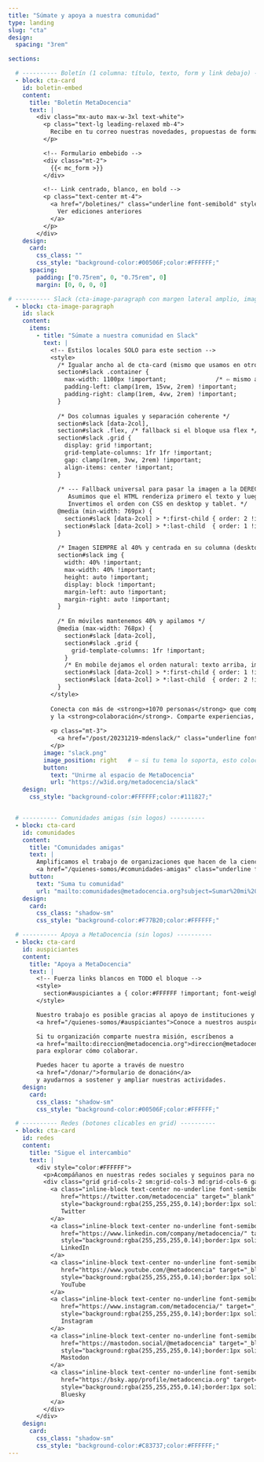 ```yaml
---
title: "Súmate y apoya a nuestra comunidad"
type: landing
slug: "cta"
design:
  spacing: "3rem"

sections:

  # ---------- Boletín (1 columna: título, texto, form y link debajo) ----------
  - block: cta-card
    id: boletin-embed
    content:
      title: "Boletín MetaDocencia"
      text: |
        <div class="mx-auto max-w-3xl text-white">
          <p class="text-lg leading-relaxed mb-4">
            Recibe en tu correo nuestras novedades, propuestas de formación, oportunidades y eventos de interés.
          </p>

          <!-- Formulario embebido -->
          <div class="mt-2">
            {{< mc_form >}}
          </div>

          <!-- Link centrado, blanco, en bold -->
          <p class="text-center mt-4">
            <a href="/boletines/" class="underline font-semibold" style="color:#FFFFFF">
              Ver ediciones anteriores
            </a>
          </p>
        </div>
    design:
      card:
        css_class: ""
        css_style: "background-color:#00506F;color:#FFFFFF;"
      spacing:
        padding: ["0.75rem", 0, "0.75rem", 0]
        margin: [0, 0, 0, 0]

# ---------- Slack (cta-image-paragraph con margen lateral amplio, imagen 40% y a la derecha) ----------
  - block: cta-image-paragraph
    id: slack
    content:
      items:
        - title: "Súmate a nuestra comunidad en Slack"
          text: |
            <!-- Estilos locales SOLO para este section -->
            <style>
              /* Igualar ancho al de cta-card (mismo que usamos en otros CTAs) */
              section#slack .container {
                max-width: 1100px !important;              /* ⇦ mismo ancho “card” */
                padding-left: clamp(1rem, 15vw, 2rem) !important;
                padding-right: clamp(1rem, 4vw, 2rem) !important;
              }
  
              /* Dos columnas iguales y separación coherente */
              section#slack [data-2col],
              section#slack .flex, /* fallback si el bloque usa flex */
              section#slack .grid { 
                display: grid !important;
                grid-template-columns: 1fr 1fr !important;
                gap: clamp(1rem, 3vw, 2rem) !important;
                align-items: center !important;
              }
  
              /* --- Fallback universal para pasar la imagen a la DERECHA ---
                 Asumimos que el HTML renderiza primero el texto y luego la imagen.
                 Invertimos el orden con CSS en desktop y tablet. */
              @media (min-width: 769px) {
                section#slack [data-2col] > *:first-child { order: 2 !important; } /* texto */
                section#slack [data-2col] > *:last-child  { order: 1 !important; } /* imagen */
              }
  
              /* Imagen SIEMPRE al 40% y centrada en su columna (desktop y móvil) */
              section#slack img {
                width: 40% !important;
                max-width: 40% !important;
                height: auto !important;
                display: block !important;
                margin-left: auto !important;
                margin-right: auto !important;
              }
  
              /* En móviles mantenemos 40% y apilamos */
              @media (max-width: 768px) {
                section#slack [data-2col],
                section#slack .grid {
                  grid-template-columns: 1fr !important;
                }
                /* En mobile dejamos el orden natural: texto arriba, imagen abajo */
                section#slack [data-2col] > *:first-child { order: 1 !important; }
                section#slack [data-2col] > *:last-child  { order: 2 !important; }
              }
            </style>
  
            Conecta con más de <strong>+1070 personas</strong> que comparten interés por la <strong>educación</strong>, la <strong>ciencia abierta</strong>
            y la <strong>colaboración</strong>. Comparte experiencias, aprende de otros y participa de conversaciones que inspiran nuevas ideas.
  
            <p class="mt-3">
              <a href="/post/20231219-mdenslack/" class="underline font-semibold">Qué es y cómo sumarme</a>
            </p>
          image: "slack.png"
          image_position: right   # ⇦ si tu tema lo soporta, esto coloca la imagen a la derecha
          button:
            text: "Unirme al espacio de MetaDocencia"
            url: "https://w3id.org/metadocencia/slack"
    design:
      css_style: "background-color:#FFFFFF;color:#111827;"


  # ---------- Comunidades amigas (sin logos) ----------
  - block: cta-card
    id: comunidades
    content:
      title: "Comunidades amigas"
      text: |
        Amplificamos el trabajo de organizaciones que hacen de la ciencia abierta un esfuerzo global, colectivo y comunitario.  
        <a href="/quienes-somos/#comunidades-amigas" class="underline font-semibold" style="color:#FFFFFF">Conoce la red de comunidades</a>
      button:
        text: "Suma tu comunidad"
        url: "mailto:comunidades@metadocencia.org?subject=Sumar%20mi%20comunidad"
    design:
      card:
        css_class: "shadow-sm"
        css_style: "background-color:#F77B20;color:#FFFFFF;"

  # ---------- Apoya a MetaDocencia (sin logos) ----------
  - block: cta-card
    id: auspiciantes
    content:
      title: "Apoya a MetaDocencia"
      text: |
        <!-- Fuerza links blancos en TODO el bloque -->
        <style>
          section#auspiciantes a { color:#FFFFFF !important; font-weight:600; text-decoration: underline; }
        </style>

        Nuestro trabajo es posible gracias al apoyo de instituciones y organizaciones que comparten nuestra misión.  
        <a href="/quienes-somos/#auspiciantes">Conoce a nuestros auspiciantes</a>

        Si tu organización comparte nuestra misión, escríbenos a
        <a href="mailto:direccion@metadocencia.org">direccion@metadocencia.org</a>
        para explorar cómo colaborar.

        Puedes hacer tu aporte a través de nuestro
        <a href="/donar/">formulario de donación</a>
        y ayudarnos a sostener y ampliar nuestras actividades.
    design:
      card:
        css_class: "shadow-sm"
        css_style: "background-color:#00506F;color:#FFFFFF;"

  # ---------- Redes (botones clicables en grid) ----------
  - block: cta-card
    id: redes
    content:
      title: "Sigue el intercambio"
      text: |
        <div style="color:#FFFFFF">
          <p>Acompáñanos en nuestras redes sociales y seguinos para no perderte novedades, debates y recursos: <strong style="color:#FFFFFF">@metadocencia</strong></p>
          <div class="grid grid-cols-2 sm:grid-cols-3 md:grid-cols-6 gap-3 mt-3">
            <a class="inline-block text-center no-underline font-semibold px-3 py-2 rounded-full"
               href="https://twitter.com/metadocencia" target="_blank" rel="noopener"
               style="background:rgba(255,255,255,0.14);border:1px solid rgba(255,255,255,0.35);color:#FFFFFF;">
               Twitter
            </a>
            <a class="inline-block text-center no-underline font-semibold px-3 py-2 rounded-full"
               href="https://www.linkedin.com/company/metadocencia/" target="_blank" rel="noopener"
               style="background:rgba(255,255,255,0.14);border:1px solid rgba(255,255,255,0.35);color:#FFFFFF;">
               LinkedIn
            </a>
            <a class="inline-block text-center no-underline font-semibold px-3 py-2 rounded-full"
               href="https://www.youtube.com/@metadocencia" target="_blank" rel="noopener"
               style="background:rgba(255,255,255,0.14);border:1px solid rgba(255,255,255,0.35);color:#FFFFFF;">
               YouTube
            </a>
            <a class="inline-block text-center no-underline font-semibold px-3 py-2 rounded-full"
               href="https://www.instagram.com/metadocencia/" target="_blank" rel="noopener"
               style="background:rgba(255,255,255,0.14);border:1px solid rgba(255,255,255,0.35);color:#FFFFFF;">
               Instagram
            </a>
            <a class="inline-block text-center no-underline font-semibold px-3 py-2 rounded-full"
               href="https://mastodon.social/@metadocencia" target="_blank" rel="me noopener"
               style="background:rgba(255,255,255,0.14);border:1px solid rgba(255,255,255,0.35);color:#FFFFFF;">
               Mastodon
            </a>
            <a class="inline-block text-center no-underline font-semibold px-3 py-2 rounded-full"
               href="https://bsky.app/profile/metadocencia.org" target="_blank" rel="noopener"
               style="background:rgba(255,255,255,0.14);border:1px solid rgba(255,255,255,0.35);color:#FFFFFF;">
               Bluesky
            </a>
          </div>
        </div>
    design:
      card:
        css_class: "shadow-sm"
        css_style: "background-color:#C83737;color:#FFFFFF;"
---
```

